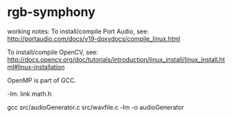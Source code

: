 rgb-symphony
============
working notes:
To install/compile Port Audio, see:
http://portaudio.com/docs/v19-doxydocs/compile_linux.html

To install/compile OpenCV, see:
http://docs.opencv.org/doc/tutorials/introduction/linux_install/linux_install.html#linux-installation

OpenMP is part of GCC.



-lm: link math.h

gcc src/audioGenerator.c src/wavfile.c -lm -o audioGenerator 
